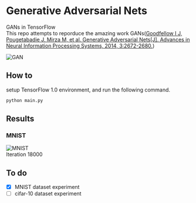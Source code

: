 # Generative Adversarial Nets

GANs in TensorFlow <br>
This repo attempts to reporduce the amazing work GANs([Goodfellow I J, Pougetabadie J, Mirza M, et al. Generative Adversarial Nets[J]. Advances in Neural Information Processing Systems, 2014, 3:2672-2680.](https://arxiv.org/pdf/1406.2661.pdf))

![GAN](imgs/GAN.jpg)

## How to

setup TensorFlow 1.0 environment, and run the following command.

```sh
python main.py
```

## Results

### MNIST

![MNIST](imgs/MNIST_18000.jpg)<br>
Iteration 18000

## To do

- [x] MNIST dataset experiment    
- [ ] cifar-10 dataset experiment
